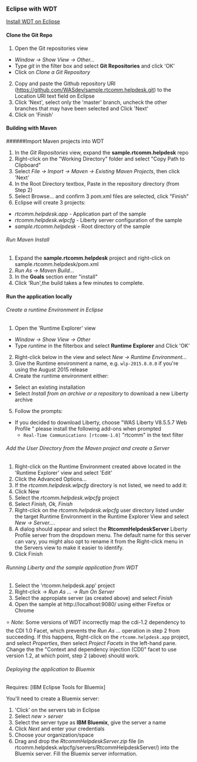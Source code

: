 ### Eclipse with WDT

[Install WDT on Eclipse](https://developer.ibm.com/wasdev/downloads/liberty-profile-using-eclipse/)


#### Clone the Git Repo

1. Open the Git repositories view
  +  *Window -> Show View -> Other...*
  + Type *git* in the filter box and select **Git Repositories** and click 'OK'
  + Click on *Clone a Git Repository*
2. Copy and paste the Github repository URI (https://github.com/WASdev/sample.rtcomm.helpdesk.git) to the Location URI text field on Eclipse
3. Click 'Next', select only the 'master' branch, uncheck the other branches that may have been selected and Click 'Next'
4. Click on 'Finish'

#### Building with Maven

######Import Maven projects into WDT

1. In the *Git Repositories* view, expand the **sample.rtcomm.helpdesk** repo
2. Right-click on the "Working Directory" folder and select "Copy Path to Clipboard"
3. Select *File -> Import -> Maven -> Existing Maven Projects*, then click 'Next'
4. In the Root Directory textbox, Paste in the repository directory (from Step 2)
5. Select Browse... and confirm 3 pom.xml files are selected, click "Finish"
6. Eclipse will create 3 projects:
  + *rtcomm.helpdesk.app* - Application part of the sample
  + *rtcomm.helpdesk.wlpcfg* - Liberty server configuration of the sample
  + *sample.rtcomm.helpdesk* - Root directory of the sample

###### Run Maven Install
1. Expand the **sample.rtcomm.helpdesk** project and right-click on sample.rtcomm.helpdesk/pom.xml
2. *Run As -> Maven Build...*
3. In the **Goals** section enter "install"
4. Click 'Run',the build takes a few minutes to complete.

#### Run the application locally

###### Create a runtime Environment in Eclipse

1. Open the 'Runtime Explorer' view
  + *Window -> Show View -> Other*
  + Type *runtime* in the filterbox and select **Runtime Explorer** and Click 'OK'
2. Right-click below in the view and select *New -> Runtime Environment...*
3. Give the Runtime environment a name, e.g.
`wlp-2015.8.0.0` if you're using the August 2015 release
4. Create the runtime environment either:
  + Select an existing installation
  + Select *Install from an archive or a repository* to download a new Liberty archive
5. Follow the prompts:
  + If you decided to download Liberty, choose "WAS Liberty V8.5.5.7 Web Profile " please install the following add-ons when prompted
    + `Real-Time Communications [rtcomm-1.0]` "rtcomm" in the text filter


###### Add the User Directory from the Maven project and create a Server

1. Right-click on the Runtime Environment created above located in the 'Runtime Explorer' view and select 'Edit'
2. Click the Advanced Options...
3. If the *rtcomm.helpdesk.wlpcfg* directory is not listed, we need to add it:
  1. Click New
  2. Select the *rtcomm.helpdesk.wlpcfg* project
  3. Select *Finish, Ok, Finish*
4. Right-click on the *rtcomm.helpdesk.wlpcfg* user directory listed under the target Runtime Environment in the Runtime Explorer View and select *New -> Server...*.
5. A dialog should appear and select the **RtcommHelpdeskServer** Liberty Profile server from the dropdown menu. The default name for this server can vary, you might also opt to rename it from the Right-click menu in the Servers view to make it easier to identify.
6. Click Finish

###### Running Liberty and the sample application from WDT

1. Select the 'rtcomm.helpdesk.app' project
2. Right-click -> *Run As ... -> Run On Server*
3. Select the appropiate server (as created above) and select *Finish*
3. Open the sample at http://localhost:9080/ using either Firefox or Chrome


:star: *Note:* Some versions of WDT incorrectly map the cdi-1.2 dependency to the CDI 1.0 Facet, which prevents the *Run As ...* operation in step 2 from succeeding. If this happens, Right-click on the `rtcomm.helpdesk.app` project, and select *Properties*, then select *Project Facets* in the left-hand pane. Change the the "Context and dependency injection (CDI)" facet to use version 1.2, at which point, step 2 (above) should work.

###### Deploying the application to Bluemix


Requires: [IBM Eclipse Tools for Bluemix]

You'll need to create a Bluemix server:
1. 'Click' on the servers tab in Eclipse
2. Select _new > server_
3. Select the server type as __IBM Bluemix__, give the server a name
4. Click _Next_ and enter your credentials
5. Choose your organization/space
6. Drag and drop the _RtcommHelpdeskServer.zip_ file (in rtcomm.helpdesk.wlpcfg/servers/RtcommHelpdeskServer/) into the Bluemix server. Fill the Bluemix server information.
